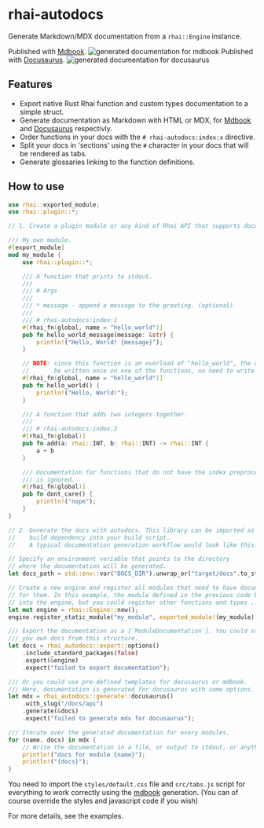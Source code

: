 # rhai-autodocs

Generate Markdown/MDX documentation from a `rhai::Engine` instance.

Published with [Mdbook](https://rust-lang.github.io/mdBook/index.html).
![generated documentation for mdbook](assets/mdbook.png)
Published with [Docusaurus](https://docusaurus.io/).
![generated documentation for docusaurus](assets/docusaurus.jpg)

## Features

- Export native Rust Rhai function and custom types documentation to a simple struct.
- Generate documentation as Markdown with HTML or MDX, for [Mdbook](https://rust-lang.github.io/mdBook/index.html) and [Docusaurus](https://docusaurus.io/) respectivly.
- Order functions in your docs with the `# rhai-autodocs:index:x` directive.
- Split your docs in 'sections' using the `#` character in your docs that will be rendered as tabs.
- Generate glossaries linking to the function definitions.

## How to use

```rust
use rhai::exported_module;
use rhai::plugin::*;

// 1. Create a plugin module or any kind of Rhai API that supports documentation on functions and types.

/// My own module.
#[export_module]
mod my_module {
    use rhai::plugin::*;

    /// A function that prints to stdout.
    ///
    /// # Args
    ///
    /// * message - append a message to the greeting. (optional)
    ///
    /// # rhai-autodocs:index:1
    #[rhai_fn(global, name = "hello_world")]
    pub fn hello_world_message(message: &str) {
        println!("Hello, World! {message}");
    }

    // NOTE: since this function is an overload of "hello_world", the documentation can
    //       be written once on one of the functions, no need to write it multiple times.
    #[rhai_fn(global, name = "hello_world")]
    pub fn hello_world() {
        println!("Hello, World!");
    }

    /// A function that adds two integers together.
    ///
    /// # rhai-autodocs:index:2
    #[rhai_fn(global)]
    pub fn add(a: rhai::INT, b: rhai::INT) -> rhai::INT {
        a + b
    }

    /// Documentation for functions that do not have the index preprocessor
    /// is ignored.
    #[rhai_fn(global)]
    pub fn dont_care() {
        println!("nope");
    }
}

// 2. Generate the docs with autodocs. This library can be imported as a
//    build dependency into your build script.
//    A typical documentation generation workflow would look like this:

// Specify an environment variable that points to the directory
// where the documentation will be generated.
let docs_path = std::env::var("DOCS_DIR").unwrap_or("target/docs".to_string());

// Create a new engine and register all modules that need to have documentation generated
// for them. In this example, the module defined in the previous code block is registered
// into the engine, but you could register other functions and types ...
let mut engine = rhai::Engine::new();
engine.register_static_module("my_module", exported_module!(my_module).into());

/// Export the documentation as a [`ModuleDocumentation`]. You could stop here and generate
/// you own docs from this structure.
let docs = rhai_autodocs::export::options()
    .include_standard_packages(false)
    .export(&engine)
    .expect("failed to export documentation");

/// Or you could use pre-defined templates for docusaurus or mdbook.
/// Here, documentation is generated for docusaurus with some options.
let mdx = rhai_autodocs::generate::docusaurus()
    .with_slug("/docs/api")
    .generate(&docs)
    .expect("failed to generate mdx for docusaurus");

/// Iterate over the generated documentation for every modules.
for (name, docs) in mdx {
    // Write the documentation in a file, or output to stdout, or anything really.
    println!("docs for module {name}");
    println!("{docs}");
}
```

You need to import the `styles/default.css` file and `src/tabs.js` script for everything to work correctly using the [mdbook](https://rust-lang.github.io/mdBook/index.html) generation. (You can of course override the styles and javascript code if you wish)

For more details, see the examples.
